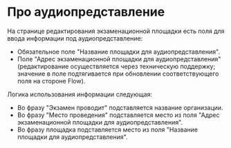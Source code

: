 # Про аудиопредставление

На странице редактирования экзаменационной площадки есть поля для ввода информации под аудиопредставление:

* Обязательное поле "Название площадки для аудиопредставления".
* Поле "Адрес экзаменационной площадки для аудиопредставления" (редактирование осуществляется через техническую поддержку; значение в поле подтягивается при обновлении соответствующего поля на стороне Flow).

Логика использования информации следующая:

* Во фразу "Экзамен проводит" подставляется название организации.
* Во фразу "Место проведения" подставляется место из поля "Адрес экзаменационной площадки для аудиопредставления".
* Во фразу площадка подставляется место из поля "Название площадки для аудиопредставления".
